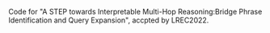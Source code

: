 Code for "A STEP towards Interpretable Multi-Hop Reasoning:Bridge Phrase Identification and Query Expansion", accpted by LREC2022.
